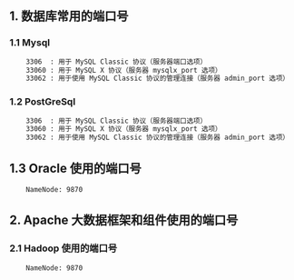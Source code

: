 ## 1. 数据库常用的端口号

### 1.1 Mysql

```bash
    3306  : 用于 MySQL Classic 协议（服务器端口选项）
    33060 : 用于 MySQL X 协议（服务器 mysqlx_port 选项）
    33062 : 用于使用 MySQL Classic 协议的管理连接（服务器 admin_port 选项）
```

### 1.2 PostGreSql

```bash
    3306  : 用于 MySQL Classic 协议（服务器端口选项）
    33060 : 用于 MySQL X 协议（服务器 mysqlx_port 选项）
    33062 : 用于使用 MySQL Classic 协议的管理连接（服务器 admin_port 选项）
```


## 1.3 Oracle 使用的端口号

```bash
    NameNode: 9870
```


## 2. Apache 大数据框架和组件使用的端口号

### 2.1 Hadoop 使用的端口号
```bash
    NameNode: 9870
```
